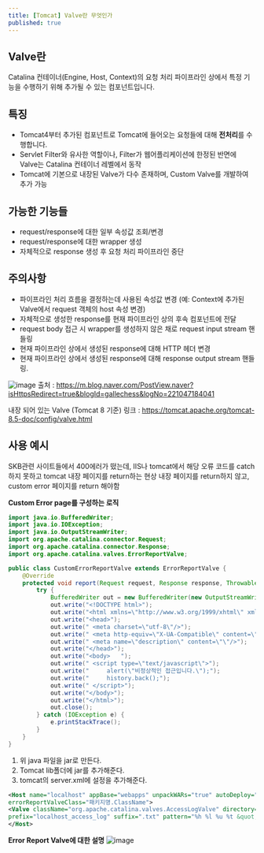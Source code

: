 ```yaml
---
title: [Tomcat] Valve란 무엇인가
published: true
---
```


## Valve란
Catalina 컨테이너(Engine, Host, Context)의 요청 처리 파이프라인 상에서 특정 기능을 수행하기 위해 추가될 수 있는 컴포넌트입니다.

## 특징
- Tomcat4부터 추가된 컴포넌트로 Tomcat에 들어오는 요청들에 대해 **전처리**를 수행합니다.
- Servlet Filter와 유사한 역할이나, Filter가 웹어플리케이션에 한정된 반면에 Valve는 Catalina 컨테이너 레벨에서 동작
- Tomcat에 기본으로 내장된 Valve가 다수 존재하며, Custom Valve를 개발하여 추가 가능

## 가능한 기능들
- request/response에 대한 일부 속성값 조회/변경
- request/response에 대한 wrapper 생성
- 자체적으로 response 생성 후 요청 처리 파이프라인 중단

## 주의사항
- 파이프라인 처리 흐름을 결정하는데 사용된 속성값 변경
  (예: Context에 추가된 Valve에서 request 객체의 host 속성 변경)
- 자체적으로 생성한 response를 현재 파이프라인 상의 후속 컴포넌트에 전달
- request body 접근 시 wrapper를 생성하지 않은 채로 request input stream 핸들링
- 현재 파이프라인 상에서 생성된 response에 대해 HTTP 헤더 변경
- 현재 파이프라인 상에서 생성된 response에 대해 response output stream 핸들링.


![image](https://user-images.githubusercontent.com/88364980/150447663-909c2e6d-6ed2-48c0-ada6-130729640a8f.png)
출처 : https://m.blog.naver.com/PostView.naver?isHttpsRedirect=true&blogId=gallechess&logNo=221047184041


내장 되어 있는 Valve (Tomcat 8 기준)
링크 : https://tomcat.apache.org/tomcat-8.5-doc/config/valve.html


## 사용 예시
SKB관련 사이트들에서 400에러가 떴는데, IIS나 tomcat에서 해당 오류 코드를 catch하지 못하고 tomcat 내장 페이지를 return하는 현상
내장 페이지를 return하지 않고, custom error 페이지를 return 해야함

**Custom Error page를 구성하는 로직**

``` java
import java.io.BufferedWriter;
import java.io.IOException;
import java.io.OutputStreamWriter;
import org.apache.catalina.connector.Request;
import org.apache.catalina.connector.Response;
import org.apache.catalina.valves.ErrorReportValve;

public class CustomErrorReportValve extends ErrorReportValve {
    @Override
    protected void report(Request request, Response response, Throwable t) {
        try {
            BufferedWriter out = new BufferedWriter(new OutputStreamWriter(response.getOutputStream(), "UTF8"));
            out.write("<!DOCTYPE html>");
            out.write("<html xmlns=\"http://www.w3.org/1999/xhtml\" xmlns:th=\"http://www.thymeleaf.org\">");
            out.write("<head>");
            out.write(" <meta charset=\"utf-8\"/>");
            out.write(" <meta http-equiv=\"X-UA-Compatible\" content=\"IE=edge\"/>");
            out.write(" <meta name=\"description\" content=\"\"/>");
            out.write("</head>");
            out.write("<body>   ");
            out.write(" <script type=\"text/javascript\">");
            out.write("     alert(\"비정상적인 접근입니다.\");");
            out.write("     history.back();");
            out.write(" </script>");
            out.write("</body>");
            out.write("</html>");
            out.close();
        } catch (IOException e) {
            e.printStackTrace();
        }
    }
}
```

1. 위 java 파일을 jar로 만든다.
2. Tomcat lib폴더에 jar를 추가해준다.
3. tomcat의 server.xml에 설정을 추가해준다.

``` xml
<Host name="localhost" appBase="webapps" unpackWARs="true" autoDeploy="true"
errorReportValveClass="패키지명.ClassName">
<Valve className="org.apache.catalina.valves.AccessLogValve" directory="logs"
prefix="localhost_access_log" suffix=".txt" pattern="%h %l %u %t &quot;%r&quot; %s %b" />
</Host>
```

**Error Report Valve에 대한 설명**
![image](https://user-images.githubusercontent.com/88364980/150447959-cf6f6d1f-5d87-4c60-8b95-b4f88f8ae92f.png)





